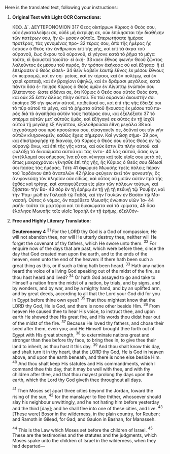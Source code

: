Here is the translated text, following your instructions:

1.  **Original Text with Light OCR Corrections:**

    ΚΕΦ. Δ´. ΔΕΥΤΕΡΟΝΟΜΙΟΝ 317
    Θεὸς οἰκτίρμων Κύριος ὁ Θεός σου, οὐκ ἐγκαταλείψει σε, οὐδὲ μὴ
    ἐκτρίψῃ σε, οὐκ ἐπιλήσεται τὴν διαθήκην τῶν πατέρων σου, ἣν ὤ-
    μοσεν αὐτοῖς. Ἐπερωτήσατε ἡμέρας προτέρας, τὰς γενομένας προ- 32
    τέρας σου, ἀπὸ τῆς ἡμέρας ἧς ἔκτισεν ὁ Θεὸς τὸν ἄνθρωπον ἐπὶ
    τῆς γῆς, καὶ ἐπὶ τὰ ἄκρα τοῦ οὐρανοῦ, ἕως ἄκρου τοῦ οὐρανοῦ,
    εἰ γέγονε κατὰ τὸ ῥῆμα τὸ μέγα τοῦτο, εἰ ἤκουσταί τοιοῦτο· εἰ ἀκή- 33
    κοεν ἔθνος φωνὴν Θεοῦ ζῶντος λαλεῦντος ἐκ μέσου τοῦ πυρός,
    ὃν τρόπον ἀκήκοας σὺ καὶ ἔζησας· ἢ εἰ ἐπείρασεν ὁ Θεὸς εἰσελ- 34
    θεῖν λαβεῖν ἑαυτῷ ἔθνος ἐκ μέσου ἔθνους ἐν πειρασμῷ, καὶ ἐν ση-
    μείοις, καὶ ἐν τέρασι, καὶ ἐν πολέμῳ, καὶ ἐν χειρὶ κραταιᾷ, καὶ
    ἐν βραχίονι ὑψηλῷ, καὶ ἐν δράμασι μεγάλοις, κατὰ πάντα ὅσα ἐ-
    ποίησε Κύριος ὁ Θεὸς ὑμῶν ἐν Αἰγύπτῳ ἐνώπιόν σου βλέποντος·
    ὥστε εἰδέναι σε, ὅτι Κύριος ὁ Θεός σου αὐτὸς Θεός ἐστι, καὶ οὐκ 35
    ἔστιν ἄλλος πλὴν αὐτοῦ. Ἐκ τοῦ οὐρανοῦ ἀκουστήν σοι ἐποίησε 36
    τὴν φωνὴν αὐτοῦ, παιδεῦσαί σε, καὶ ἐπὶ τῆς γῆς ἔδειξέ σοι τὸ πῦρ
    αὐτοῦ τὸ μέγα, καὶ τὰ ῥήματα αὐτοῦ ἤκουσας ἐκ μέσου τοῦ πυ-
    ρὸς διὰ τὸ ἀγαπῆσαι αὐτὸν τοὺς πατέρας σου, καὶ ἐξελέξατο 37
    τὸ σπέρμα αὐτῶν μετ᾿ αὐτοὺς ὑμᾶς, καὶ ἐξήγαγέ σε αὐτὸς ἐν τῇ
    ἰσχύϊ αὐτοῦ τῇ μεγάλῃ ἐξ Αἰγύπτου, ἐξολοθρεῦσαι ἔθνη μεγάλα 38
    καὶ ἰσχυρότερά σου πρὸ προσώπου σου, εἰσαγαγεῖν σε, δοῦναί σοι τὴν
    γῆν αὐτῶν κληρονομεῖν, καθὼς ἔχεις σήμερον. Καὶ γνώσῃ σήμε- 39
    ρον, καὶ ἐπιστραφήσῃ τῇ διανοίᾳ, ὅτι Κύριος ὁ Θεός σου οὗτος
    Θεὸς ἐν τῷ οὐρανῷ ἄνω, καὶ ἐπὶ τῆς γῆς κάτω, καὶ οὐκ ἔστιν
    ἔτι πλὴν αὐτοῦ· καὶ φυλάξῃ τὰ δικαιώματα αὐτοῦ καὶ τὰς ἐντο- 40
    λὰς αὐτοῦ, ὅσας ἐγὼ ἐντέλλομαί σοι σήμερον, ἵνα εὖ σοι γένηται
    καὶ τοῖς υἱοῖς σου μετὰ σέ, ὅπως μακροχρόνιοι γένησθε ἐπὶ τῆς
    γῆς, ἧς Κύριος ὁ Θεός σου δίδωσί σοι πάσας τὰς ἡμέρας. Τότε 41
    ἀφώρισε Μωυσῆς τρεῖς πόλεις πέραν τοῦ Ἰορδάνου ἀπὸ ἀνατολῶν 42
    ἡλίου φεύγειν ἐκεῖ τὸν φονευτήν, ὃς ἂν φονεύσῃ τὸν πλησίον οὐκ
    εἰδώς, καὶ οὗτος οὐ μισῶν αὐτὸν πρὸ τῆς ἐχθὲς καὶ τρίτης, καὶ
    καταφεύξεται εἰς μίαν τῶν πόλεων τούτων, καὶ ζήσεται· τὴν Βο- 43
    σόρ ἐν τῇ ἐρήμῳ ἐν τῇ γῇ τῇ πεδινῇ τῷ Ῥουβήν, καὶ τὴν Ῥαμ-
    μὼθ ἐν Γαλαὰδ τῷ Γαδδί, καὶ τὴν Γαυλὼν ἐν Βασὰν τῷ Μα-
    νασσῆ. Οὗτος ὁ νόμος, ὃν παρέθετο Μωυσῆς ἐνώπιον υἱῶν Ἰσ- 44
    ραήλ· ταῦτα τὰ μαρτύρια καὶ τὰ δικαιώματα καὶ τὰ κρίματα, 45
    ὅσα ἐλάλησε Μωυσῆς τοῖς υἱοῖς Ἰσραήλ ἐν τῇ ἐρήμῳ, ἐξελθόν-

2.  **Free and Highly Literary Translation:**

    **Deuteronomy 4**
    $^{31}$ For the LORD thy God is a God of compassion; He will not abandon thee, nor will He utterly destroy thee, neither will He forget the covenant of thy fathers, which He swore unto them.
    $^{32}$ For enquire now of the days that are past, which were before thee, since the day that God created man upon the earth, and to the ends of the heaven, even unto the end of the heaven: if there hath been such a great thing as this, or if such a thing hath been heard.
    $^{33}$ Hath any nation heard the voice of a living God speaking out of the midst of the fire, as thou hast heard and lived?
    $^{34}$ Or hath God assayed to go and take to Himself a nation from the midst of a nation, by trials, and by signs, and by wonders, and by war, and by a mighty hand, and by an uplifted arm, and by great deeds, according to all that the Lord your God did for you in Egypt before thine own eyes?
    $^{35}$ That thou mightest know that the LORD thy God, He is God, and there is none other beside Him.
    $^{36}$ From heaven He caused thee to hear His voice, to instruct thee, and upon earth He showed thee His great fire, and His words thou didst hear out of the midst of the fire.
    $^{37}$ Because He loved thy fathers, and chose their seed after them, even you; and He Himself brought thee forth out of Egypt with His great strength,
    $^{38}$ to exterminate nations great and stronger than thee before thy face, to bring thee in, to give thee their land to inherit, as thou hast it this day.
    $^{39}$ And thou shalt know this day, and shalt turn it in thy heart, that the LORD thy God, He is God in heaven above, and upon the earth beneath, and there is none else beside Him.
    $^{40}$ And thou shalt keep His statutes and His commandments, which I command thee this day, that it may be well with thee, and with thy children after thee, and that thou mayest prolong thy days upon the earth, which the Lord thy God giveth thee throughout all days.

    $^{41}$ Then Moses set apart three cities beyond the Jordan, toward the rising of the sun,
    $^{42}$ for the manslayer to flee thither, whosoever should slay his neighbour unwittingly, and he not hating him before yesterday and the third [day]; and he shall flee into one of these cities, and live.
    $^{43}$ [These were] Bosor in the wilderness, in the plain country, for Reuben; and Ramoth in Gilead, for Gad; and Gaulon in Bashan, for Manasseh.

    $^{44}$ This is the Law which Moses set before the children of Israel.
    $^{45}$ These are the testimonies and the statutes and the judgments, which Moses spake unto the children of Israel in the wilderness, when they had departed—